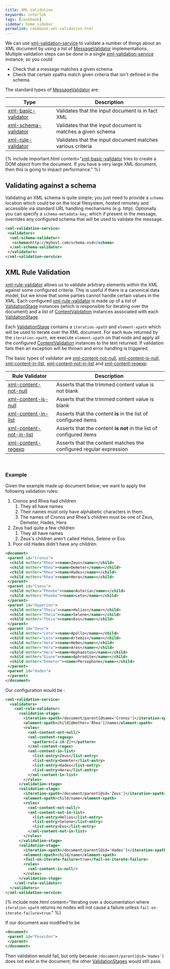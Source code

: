 ```yaml
---
title: XML Validation
keywords: interlok
tags: [cookbook]
sidebar: home_sidebar
permalink: cookbook-xml-validation.html
---
```


We can use [xml-validation-service] to validate a number of things about an XML document by using a list of [MessageValidator] implementations. Multiple validation steps can be done in a single [xml-validation-service] instance; so you could

- Check that a message matches a given schema
- Check that certain xpaths match given criteria that isn't defined in the schema.

The standard types of [MessageValidator][] are:

| Type | Description |
|----|----
|[xml-basic-validator][]| Validates that the input document is in fact XML |
|[xml-schema-validator][]| Validates that the input document is matches a given schema |
|[xml-rule-validator][]| Validates that the input document matches various criteria |


{% include important.html content="[xml-basic-validator][] tries to create a DOM object from the document. If you have a very large XML document, then this is going to impact performance." %}

## Validating against a schema ##

Validating an XML schema is quite simple; you just need to provide a `schema` location which could be on the local filesystem, hosted remotely and accessible via standard URL handling mechanisms (e.g. http). Optionally you can specify a `schema-metadata-key`; which if present in the message, overrides any configured schema that will be used to validate the message.

```xml
<xml-validation-service>
 <validators>
  <xml-schema-validator>
   <schema>http://myhost.com/schema.xsd</schema>
  </xml-schema-validator>
 </validators>
</xml-validation-service>
```


## XML Rule Validation ##

[xml-rule-validator][] allows us to validate arbitrary elements within the XML against some configured criteria. This is useful if there is a canonical data model, but we know that some parties cannot handle certain values in the XML. Each configured [xml-rule-validator][] is made up of a list of [ValidationStage] instances (which is responsible for iterating over the document) and a list of [ContentValidation] instances associated with each [ValidationStage].

Each [ValidationStage] contains a `iteration-xpath` and `element-xpath` which will be used to iterate over the XML document. For each `Node` returned by the `iteration-xpath`, we execute `element-xpath` on that node and apply all the configured [ContentValidation] instances to the text returned. If validation fails then an exception will be thrown and error handling is triggered.

The basic types of validator are [xml-content-not-null][], [xml-content-is-null][], [xml-content-in-list][], [xml-content-not-in-list][] and [xml-content-regexp][]:


| Rule Validator | Description |
|----|----|
| [xml-content-not-null][] | Asserts that the trimmed content value is not blank  |
| [xml-content-is-null][] | Asserts that the trimmed content value is blank  |
| [xml-content-in-list][] | Asserts that the content __is__ in the list of configured items |
| [xml-content-not-in-list][] | Asserts that the content __is not__ in the list of configured items |
| [xml-content-regexp][] | Asserts that the content matches the configured regular expression |

<br/>

### Example ###

Given the example made up document below; we want to apply the following validation rules:

1. Cronos and Rhea had children
    1. They all have names
    1. Their names must only have alphabetic characters in them.
    1. The names of Cronos and Rhea's children must be one of Zeus, Demeter, Hades, Hera
1. Zeus had quite a few children
    1. They all have names
    1. Zeus's children aren't called Helios, Selene or Eos
1. Poor old Hades didn't have any children.

```xml
<document>
 <parent id="Cronus">
  <child mother="Rhea"><name>Zeus</name></child>
  <child mother="Rhea"><name>Demeter</name></child>
  <child mother="Rhea"><name>Hades</name></child>
  <child mother="Rhea"><name>Hera</name></child>
 </parent>
 <parent id="Coeus">
  <child mother="Phoebe"><name>Asteria</name></child>
  <child mother="Phoebe"><name>Leto</name></child>
 </parent>
 <parent id="Hyperion">
  <child mother="Theia"><name>Helios</name></child>
  <child mother="Theia"><name>Selene</name></child>
  <child mother="Theia"><name>Eos</name></child>
 </parent>
 <parent id="Zeus">
  <child mother="Leto"><name>Apollo</name></child>
  <child mother="Leto"><name>Artemis</name></child>
  <child mother="Hera"><name>Hebe</name></child>
  <child mother="Hera"><name>Ares</name></child>
  <child mother="Hera"><name>Hephaestus</name></child>
  <child mother="Dione"><name>Aphrodite</name></child>
  <child mother="Demeter"><name>Persephone</name></child>
 </parent>
 <parent id="Hades">
 </parent>
</document>
```

Our configuration would be :

```xml
<xml-validation-service>
  <validators>
    <xml-rule-validator>
      <validation-stage>
        <iteration-xpath>/document/parent[@name='Cronos']</iteration-xpath>
        <element-xpath>child[@mother='Rhea']/name</element-xpath>
        <rules>
          <xml-content-not-null/>
          <xml-content-regexp>
            <pattern>[a-zA-Z]+</pattern>
          </xml-content-regex>
          <xml-content-in-list>
            <list-entry>Zeus</list-entry>
            <list-entry>Demeter</list-entry>
            <list-entry>Hades</list-entry>
            <list-entry>Hera</list-entry>
          </xml-content-in-list>
        </rules>
      </validation-stage>
      <validation-stage>
        <iteration-xpath>/document/parent[@id='Zeus']</iteration-xpath>
        <element-xpath>child/name</element-xpath>
        <rules>
          <xml-content-not-null/>
          <xml-content-not-in-list>
            <list-entry>Helios</list-entry>
            <list-entry>Selene</list-entry>
            <list-entry>Eos</list-entry>
          </xml-content-not-in-list>
        </rules>
      </validation-stage>
      <validation-stage>
        <iteration-xpath>/document/parent[@id='Hades']</iteration-xpath>
        <element-xpath>child/name</element-xpath>
        <fail-on-iterate-failure>true</fail-on-iterate-failure>
        <rules>
          <xml-content-is-null/>
        </rules>
      </validation-stage>
    </xml-rule-validator>
  </validators>
</xml-validation-service>
```

{% include note.html content="Iterating over a documentation where `iteration-xpath` returns no nodes will not cause a failure unless `fail-on-iterate-failure=true`." %}

If our document was modified to be

```xml
<document>
 <parent id="Poseidon">
 </parent>
</document>
```

Then validation would fail, but only because `/document/parent[@id='Hades']` does not exist in the document; the other [ValidationStages][ValidationStage] would still pass.


[xml-validation-service]: https://nexus.adaptris.net/nexus/content/sites/javadocs/com/adaptris/interlok-core/3.8-SNAPSHOT/com/adaptris/core/transform/XmlValidationService.html
[xml-basic-validator]: https://nexus.adaptris.net/nexus/content/sites/javadocs/com/adaptris/interlok-core/3.8-SNAPSHOT/com/adaptris/core/transform/XmlBasicValidator.html
[xml-schema-validator]: https://nexus.adaptris.net/nexus/content/sites/javadocs/com/adaptris/interlok-core/3.8-SNAPSHOT/com/adaptris/core/transform/XmlSchemaValidator.html
[xml-rule-validator]: https://nexus.adaptris.net/nexus/content/sites/javadocs/com/adaptris/interlok-core/3.8-SNAPSHOT/com/adaptris/core/transform/XmlRuleValidator.html
[MessageValidator]: https://nexus.adaptris.net/nexus/content/sites/javadocs/com/adaptris/interlok-core/3.8-SNAPSHOT/com/adaptris/core/transform/MessageValidator.html
[xml-content-not-null]: https://nexus.adaptris.net/nexus/content/sites/javadocs/com/adaptris/interlok-core/3.8-SNAPSHOT/com/adaptris/transform/validate/NotNullContentValidation.html
[xml-content-in-list]: https://nexus.adaptris.net/nexus/content/sites/javadocs/com/adaptris/interlok-core/3.8-SNAPSHOT/com/adaptris/transform/validate/SimpleListContentValidation.html
[xml-content-not-in-list]: https://nexus.adaptris.net/nexus/content/sites/javadocs/com/adaptris/interlok-core/3.8-SNAPSHOT/com/adaptris/transform/validate/NotInListContentValidation.html
[xml-content-is-null]: https://nexus.adaptris.net/nexus/content/sites/javadocs/com/adaptris/interlok-core/3.8-SNAPSHOT/com/adaptris/transform/validate/IsNullContentValidation.html
[xml-content-regexp]: https://nexus.adaptris.net/nexus/content/sites/javadocs/com/adaptris/interlok-core/3.8-SNAPSHOT/com/adaptris/transform/validate/RegexpContentValidation.html
[ContentValidation]: https://nexus.adaptris.net/nexus/content/sites/javadocs/com/adaptris/interlok-core/3.8-SNAPSHOT/com/adaptris/transform/validate/ContentValidation.html
[ValidationStage]: https://nexus.adaptris.net/nexus/content/sites/javadocs/com/adaptris/interlok-core/3.8-SNAPSHOT/com/adaptris/transform/validate/ValidationStage.html


